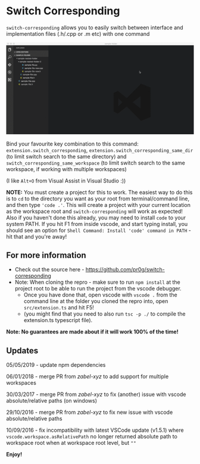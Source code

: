 # Switch Corresponding

 `switch-corresponding` allows you to easily switch between interface and implementation files (.h/.cpp or .m etc) with one command

![Example](misc/vscode-switch-corresponding-preview.gif)

Bind your favourite key combination to this command: `extension.switch_corresponding`, `extension.switch_corresponding_same_dir` (to limit switch search to the same directory) and `switch_corresponding_same_workspace` (to limit switch search to the same workspace, if working with multiple workspaces)

(I  like `Alt+O` from Visual Assist in Visual Studio :))

**NOTE:** You must create a project for this to work.
The easiest way to do this is to `cd` to the directory you want as your root from terminal/command line, and then type `'code .'`.
This will create a project with your current location as the workspace root and `switch-corresponding` will work as expected!
Also if you haven't done this already, you may need to install `code` to your system PATH.
If you hit F1 from inside vscode, and start typing install, you should see an option for `Shell Command: Install 'code' command in PATH` - hit that and you're away!

## For more information

* Check out the source here - <https://github.com/pr0g/switch-corresponding>
* Note: When cloning the repro - make sure to run `npm install` at the project root to be able to run the project from the vscode debugger.
  * Once you have done that, open vscode with `vscode .` from the command line at the folder you cloned the repro into, open `src/extension.ts` and hit F5!
  * (you might find that you need to also run `tsc -p ./` to compile the extension.ts typescript file).

**Note: No guarantees are made about if it will work 100% of the time!**

## Updates

05/05/2019 - update npm dependencies

06/01/2018 - merge PR from *zabel-xyz* to add support for multiple workspaces

30/03/2017 - merge PR from *zabel-xyz* to fix (another) issue with vscode absolute/relative paths (on windows)

29/10/2016 - merge PR from *zabel-xyz* to fix new issue with vscode absolute/relative paths

10/09/2016 - fix incompatibility with latest VSCode update (v1.5.1) where `vscode.workspace.asRelativePath` no longer returned absolute path to workspace root when at workspace root level, but `""`

**Enjoy!**
